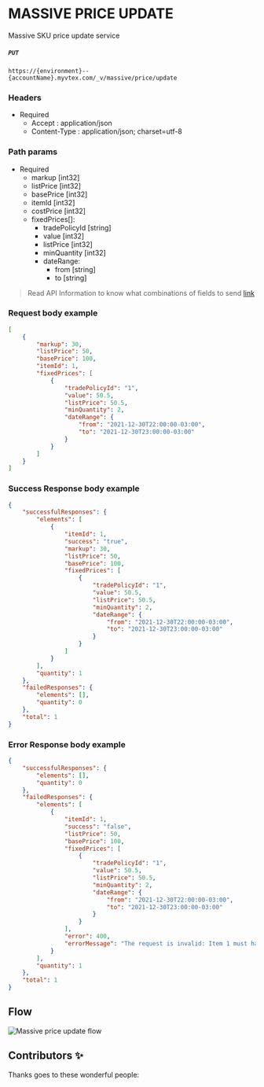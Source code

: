 # MASSIVE PRICE UPDATE
Massive SKU price update service 
##### `PUT `

```https://{environment}--{accountName}.myvtex.com/_v/massive/price/update```
 
### Headers

- Required
  - Accept : application/json
  - Content-Type : application/json; charset=utf-8

### Path params

- Required
  - markup [int32] 
  - listPrice [int32]
  - basePrice [int32]
  - itemId [int32] 
  - costPrice [int32]
  - fixedPrices[]:
    - tradePolicyId [string]
    - value [int32]
    - listPrice [int32]
    - minQuantity [int32]
    - dateRange:
      - from [string]
      - to [string]
  
>   Read API Information to know what combinations of fields to send [link](https://developers.vtex.com/vtex-rest-api/reference/prices-and-fixed-prices#createupdatepriceorfixedprice)

 
### Request body example
```json
[
    {
        "markup": 30,
        "listPrice": 50,
        "basePrice": 100,
        "itemId": 1,
        "fixedPrices": [
            {
                "tradePolicyId": "1",
                "value": 50.5,
                "listPrice": 50.5,
                "minQuantity": 2,
                "dateRange": {
                    "from": "2021-12-30T22:00:00-03:00",
                    "to": "2021-12-30T23:00:00-03:00"
                }
            }
        ]
    }
]   
```
      
### Success Response body example

```json
{
    "successfulResponses": {
        "elements": [
            {
                "itemId": 1,
                "success": "true",
                "markup": 30,
                "listPrice": 50,
                "basePrice": 100,
                "fixedPrices": [
                    {
                        "tradePolicyId": "1",
                        "value": 50.5,
                        "listPrice": 50.5,
                        "minQuantity": 2,
                        "dateRange": {
                            "from": "2021-12-30T22:00:00-03:00",
                            "to": "2021-12-30T23:00:00-03:00"
                        }
                    }
                ]
            }
        ],
        "quantity": 1
    },
    "failedResponses": {
        "elements": [],
        "quantity": 0
    },
    "total": 1
}
```

### Error Response body example

```json
{
    "successfulResponses": {
        "elements": [],
        "quantity": 0
    },
    "failedResponses": {
        "elements": [
            {
                "itemId": 1,
                "success": "false",
                "listPrice": 50,
                "basePrice": 100,
                "fixedPrices": [
                    {
                        "tradePolicyId": "1",
                        "value": 50.5,
                        "listPrice": 50.5,
                        "minQuantity": 2,
                        "dateRange": {
                            "from": "2021-12-30T22:00:00-03:00",
                            "to": "2021-12-30T23:00:00-03:00"
                        }
                    }
                ],
                "error": 400,
                "errorMessage": "The request is invalid: Item 1 must have exactly two values filled between basePrice, costPrice and markup\n"
            }
        ],
        "quantity": 1
    },
    "total": 1
}
```

## Flow
![Massive price update flow](https://user-images.githubusercontent.com/33711188/132802870-1b6e5c76-2102-4e32-994d-715c8e3d645c.png)

## Contributors ✨

Thanks goes to these wonderful people:

